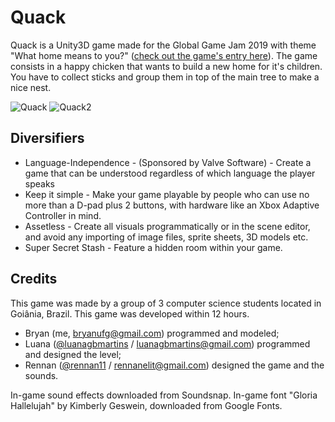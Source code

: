 # Quack
Quack is a Unity3D game made for the Global Game Jam 2019 with theme "What home means to you?" ([check out the game's entry here](https://globalgamejam.org/2019/games/quack)).
The game consists in a happy chicken that wants to build a new home for it's children. You have to collect sticks and group them in top of the main tree to make a nice nest.

![Quack](https://ggj.s3.amazonaws.com/styles/game_sidebar__wide/featured_image/2019/01/263393/menu.png?itok=veRqhjix&timestamp=1548611925) ![Quack2](https://ggj.s3.amazonaws.com/styles/feature_image__wide/games/screenshots/ingame3_9.png?itok=Xuf3MZan&timestamp=1548611547)

## Diversifiers
 - Language-Independence - (Sponsored by Valve Software) - Create a game that can be understood regardless of which language the player speaks
 - Keep it simple - Make your game playable by people who can use no more than a D-pad plus 2 buttons, with hardware like an Xbox Adaptive Controller in mind.
 - Assetless - Create all visuals programmatically or in the scene editor, and avoid any importing of image files, sprite sheets, 3D models etc.
 - Super Secret Stash - Feature a hidden room within your game.
 
## Credits
This game was made by a group of 3 computer science students located in Goiânia, Brazil. This game was developed within 12 hours.
 - Bryan (me, bryanufg@gmail.com) programmed and modeled;
 - Luana ([@luanagbmartins](https://github.com/luanagbmartins) / luanagbmartins@gmail.com) programmed and designed the level;
 - Rennan ([@rennan11](https://github.com/rennan11) / rennanelit@gmail.com) designed the game and the sounds.
 
In-game sound effects downloaded from Soundsnap.
In-game font "Gloria Hallelujah" by Kimberly Geswein, downloaded from Google Fonts.
